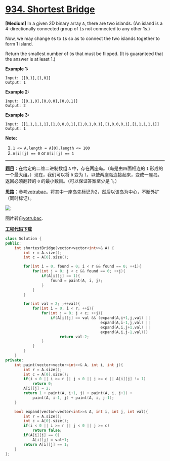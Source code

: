 # [934. Shortest Bridge](https://leetcode.com/problems/shortest-bridge/)

**[Medium]** In a given 2D binary array `A`, there are two islands. (An island is a 4-directionally connected group of `1`s not connected to any other 1s.)

Now, we may change `0`s to `1`s so as to connect the two islands together to form 1 island.

Return the smallest number of `0`s that must be flipped. (It is guaranteed that the answer is at least 1.)



**Example 1:**

```
Input: [[0,1],[1,0]]
Output: 1
```

**Example 2:**

```
Input: [[0,1,0],[0,0,0],[0,0,1]]
Output: 2
```

**Example 3:**

```
Input: [[1,1,1,1,1],[1,0,0,0,1],[1,0,1,0,1],[1,0,0,0,1],[1,1,1,1,1]]
Output: 1
```



**Note:**

1. `1 <= A.length = A[0].length <= 100`
2. `A[i][j] == 0` or `A[i][j] == 1`

-----

**[题目](https://leetcode-cn.com/problems/shortest-bridge/)**：在给定的二维二进制数组 `A` 中，存在两座岛。（岛是由四面相连的 `1` 形成的一个最大组。）现在，我们可以将 `0` 变为 `1`，以使两座岛连接起来，变成一座岛。返回必须翻转的 `0` 的最小数目。（可以保证答案至少是 1。）

**思路**：参考[votrubac](https://leetcode.com/problems/shortest-bridge/discuss/189293/C%2B%2B-BFS-Island-Expansion-%2B-UF-Bonus)。将其中一座岛先标记为2，然后以该岛为中心，不断外扩（同时标记）。

![](https://assets.leetcode.com/users/votrubac/image_1541488072.png)

图片转自[votrubac](https://leetcode.com/problems/shortest-bridge/discuss/189293/C%2B%2B-BFS-Island-Expansion-%2B-UF-Bonus).

[**工程代码下载**](https://github.com/shenkh/leetcode)

```cpp
class Solution {
public:
    int shortestBridge(vector<vector<int>>& A) {
        int r = A.size();
        int c = A[0].size();

        for(int i = 0, found = 0; i < r && found == 0; ++i){
            for(int j = 0; j < c && found == 0; ++j){
                if(A[i][j] == 1){
                    found = paint(A, i, j);
                }
            }
        }

        for(int val = 2; ;++val){
            for(int i = 0; i < r; ++i){
                for(int j = 0; j < c; ++j){
                    if(A[i][j] == val && (expand(A,i+1,j,val) ||
                                          expand(A,i-1,j,val) ||
                                          expand(A,i,j+1,val) ||
                                          expand(A,i,j-1,val)))
                        return val-2;
                }
            }
        }
    }
private:
    int paint(vector<vector<int>>& A, int i, int j){
        int r = A.size();
        int c = A[0].size();
        if(i < 0 || i >= r || j < 0 || j >= c || A[i][j] != 1)
            return 0;
        A[i][j] = 2;
        return 1 + paint(A, i+1, j) + paint(A, i, j+1) +
            paint(A, i-1, j) + paint(A, i, j-1);
    }

    bool expand(vector<vector<int>>& A, int i, int j, int val){
        int r = A.size();
        int c = A[0].size();
        if(i < 0 || i >= r || j < 0 || j >= c)
            return false;
        if(A[i][j] == 0)
            A[i][j] = val+1;
        return A[i][j] == 1;
    }
};
```
